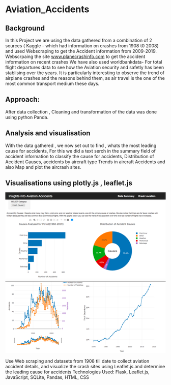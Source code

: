 # Aviation_Accidents
## Background 
In this Project we are using the data gathered from a combination of 2 sources ( Kaggle - which had information on crashes from 1908 t0 2008) and used Webscraping to get the Accident information from 2009-2019. Webscrpaing the site   www.planecrashinfo.com to get the accident information on recent crashes  We have also used worldbankdata- For total flight departures data to see how the Aviation security and safetly has been stablising over the years. It is particularly interesting to observe the trend of airplane crashes and the reasons behind them, as air travel is the one of the most common transport medium these days. 

## Approach: 

 After data collection , Cleaning and transformation of the data was done using python Panda.
 
## Analysis and visualisation

   With the data gathered , we now set out to find , whats the most leading cause for accidents, For this we did a text serch in the summary field of accident information to classify the cause for accidents, Distribution of Accident Causes, accidents by aircraft type
 Trends in aircraft Accidents and also Map and plot the aircrash sites.
 
## Visualisations using plotly.js , leaflet.js 

![Causes](https://github.com/LVijayaraghavan/Aviation_Accidents/blob/master/Images/top%20of%20main%20page.png)
![Visualisations](https://github.com/LVijayaraghavan/Aviation_Accidents/blob/master/Images/bottom%20of%20main%20page.png)


Use Web scraping and datasets from 1908 till date to collect aviation accident details, and visualize the crash sites using Leaflet.js and determine the leading cause for accidents 
Technologies Used:  Flask, Leaflet.js, JavaScript, SQLite, Pandas, HTML, CSS


